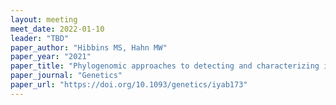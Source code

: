 ```yaml
---
layout: meeting
meet_date: 2022-01-10
leader: "TBD"
paper_author: "Hibbins MS, Hahn MW"
paper_year: "2021"
paper_title: "Phylogenomic approaches to detecting and characterizing introgression"
paper_journal: "Genetics"
paper_url: "https://doi.org/10.1093/genetics/iyab173"
---
```

